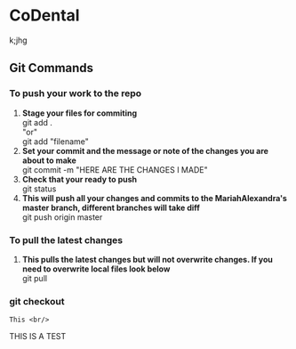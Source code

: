 # CoDental
k;jhg



## Git Commands

### To push your work to the repo
1.   <b> Stage your files for commiting </b> <br/>
     git add . <br/> 
     "or" <br/>
     git add "filename"<br/>
2. <b> Set your commit and the message or note of the changes you are about to make </b> <br/>
    git commit -m "HERE ARE THE CHANGES I MADE"<br/>
3.  <b> Check that your ready to push<br/> </b>
     git status <br/>
4.  <b> This will push all your changes and commits to the MariahAlexandra's  master branch, different branches will take diff<br/> </b>
 git push origin master<br/>
  
### To pull the latest changes
1. <b> This pulls the latest changes but will not overwrite changes.  If you need to overwrite local files look below<br/></b>
 git pull<br/>

### git checkout
    This <br/>


THIS IS A TEST
